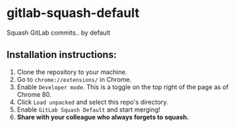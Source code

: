 # gitlab-squash-default

Squash GitLab commits.. by default

## Installation instructions:
1. Clone the repository to your machine.
2. Go to `chrome://extensions/` in Chrome.
3. Enable `Developer mode`. This is a toggle on the top right of the page as of Chrome 80.
4. Click `Load unpacked` and select this repo's directory.
5. Enable `GitLab Squash Default` and start merging!
6. **Share with your colleague who always forgets to squash.**
